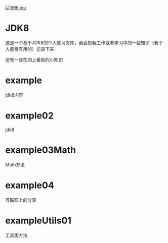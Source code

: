 
[![996.icu](https://img.shields.io/badge/link-996.icu-red.svg)](https://996.icu)
# JDK8
这是一个基于JDK8的个人练习文件，我会把我工作或者学习中的一些知识（我个人感觉有用的）记录下来

还有一些在网上看到的小知识
# example
jdk8内容
# example02
jdk8
# example03Math
Math方法
# example04
互联网上的分享
# exampleUtils01
工具类方法